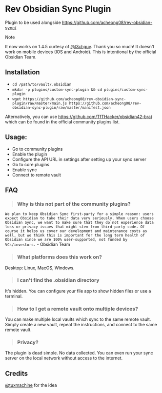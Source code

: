 # Rev Obsidian Sync Plugin

Plugin to be used alongside https://github.com/acheong08/rev-obsidian-sync/

> [!NOTE]
> It now works on 1.4.5 curtesy of [@t3chguy](https://github.com/t3chguy). Thank you so much!
> It doesn't work on mobile devices (IOS and Android). This is intentional by the official Obsidian Team.

## Installation
- `cd /path/to/vault/.obsidian`
- `mkdir -p plugins/custom-sync-plugin && cd plugins/custom-sync-plugin`
- `wget https://github.com/acheong08/rev-obsidian-sync-plugin/raw/master/main.js https://github.com/acheong08/rev-obsidian-sync-plugin/raw/master/manifest.json`

Alternatively, you can use https://github.com/TfTHacker/obsidian42-brat which can be found in the official community plugins list.

## Usage:
- Go to community plugins
- Enable the plugin
- Configure the API URL in settings after setting up your sync server
- Go to core plugins
- Enable sync
- Connect to remote vault

## FAQ
> ### Why is this not part of the community plugins?

`
We plan to keep Obsidian Sync first-party for a simple reason: users expect Obsidian to take their data very seriously. When users choose Obsidian Sync, we want to make sure that they do not experience data loss or privacy issues that might stem from third-party code. Of course it helps us cover our development and maintenance costs as well, but we think this is important for the long term health of Obsidian since we are 100% user-supported, not funded by VCs/investors.
` - Obsidian Team

> ### What platforms does this work on?

Desktop: Linux, MacOS, Windows.

> ### I can't find the .obsidian directory

It's hidden. You can configure your file app to show hidden files or use a terminal.

> ### How to I get a remote vault onto multiple devices?

You can make multiple local vaults which sync to the same remote vault. Simply create a new vault, repeat the instructions, and connect to the same remote vault.

> ### Privacy?

The plugin is dead simple. No data collected. You can even run your sync server on the local network without access to the internet.

## Credits
[@tuxmachine](https://github.com/tuxmachine) for the idea 
